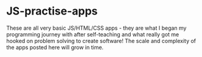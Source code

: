 # JS-practise-apps
These are all very basic JS/HTML/CSS apps - they are what I began my programming journey with after self-teaching and what really got me hooked on problem solving to create software! The scale and complexity of the apps posted here will grow in time.
